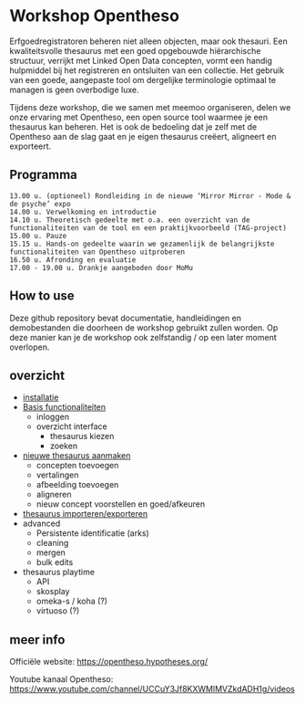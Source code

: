 # Workshop Opentheso

Erfgoedregistratoren beheren niet alleen objecten, maar ook thesauri. Een kwaliteitsvolle thesaurus met een goed opgebouwde hiërarchische structuur, verrijkt met Linked Open Data concepten, vormt een handig hulpmiddel bij het registreren en ontsluiten van een collectie. Het gebruik van een goede, aangepaste tool om dergelijke terminologie optimaal te managen is geen overbodige luxe.

Tijdens deze workshop, die we samen met meemoo organiseren, delen we onze ervaring met Opentheso, een open source tool waarmee je een thesaurus kan beheren. Het is ook de bedoeling dat je zelf met de Opentheso aan de slag gaat en je eigen thesaurus creëert, aligneert en exporteert.

## Programma

    13.00 u. (optioneel) Rondleiding in de nieuwe ‘Mirror Mirror - Mode & de psyche’ expo
    14.00 u. Verwelkoming en introductie
    14.10 u. Theoretisch gedeelte met o.a. een overzicht van de functionaliteiten van de tool en een praktijkvoorbeeld (TAG-project)
    15.00 u. Pauze
    15.15 u. Hands-on gedeelte waarin we gezamenlijk de belangrijkste functionaliteiten van Opentheso uitproberen
    16.50 u. Afronding en evaluatie
    17.00 - 19.00 u. Drankje aangeboden door MoMu


## How to use

Deze github repository bevat documentatie, handleidingen en demobestanden die doorheen de workshop gebruikt zullen worden. Op deze manier kan je de workshop ook zelfstandig / op een later moment overlopen.

## overzicht

- [installatie](Installatie.md)
- [Basis functionaliteiten](basics.md)
  - inloggen
  - overzicht interface
    - thesaurus kiezen
    - zoeken
- [nieuwe thesaurus aanmaken](nieuwethesaurus.md)
  - concepten toevoegen
  - vertalingen
  - afbeelding toevoegen
  - aligneren
  - nieuw concept voorstellen en goed/afkeuren
- [thesaurus importeren/exporteren](nieuwethesaurus.md)
- advanced
  - Persistente identificatie (arks)
  - cleaning
  - mergen
  - bulk edits
- thesaurus playtime
  - API
  - skosplay
  - omeka-s / koha (?)
  - virtuoso (?)


## meer info
Officiële website: https://opentheso.hypotheses.org/

Youtube kanaal Opentheso: https://www.youtube.com/channel/UCCuY3Jf8KXWMlMVZkdADH1g/videos
